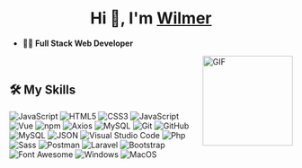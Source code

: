 <h1 align="center">Hi 👋, I'm <a href="https://100rabhcsmc.github.io/Me.io/" target="blank">
Wilmer</a></h1>





- :technologist: **Full Stack Web Developer**

  
<img align="right" alt="GIF" height="160px" src="https://media.giphy.com/media/Ah3zHH7hvsSB2/giphy.gif" />


<br>

## 🛠️ My Skills


![JavaScript](https://img.shields.io/badge/JavaScript-F7DF1E?style=flat-square&logo=JavaScript&logoColor=white)
![HTML5](https://img.shields.io/badge/HTML-E34F26?style=flat-square&logo=HTML5&logoColor=white)
![CSS3](https://img.shields.io/badge/CSS-1572B6?style=flat-square&logo=CSS3&logoColor=white)
![JavaScript](https://img.shields.io/badge/JavaScript-F7DF1E?style=flat-square&logo=JavaScript&logoColor=white)
![Vue](https://img.shields.io/badge/Vue.js-4FC08D?style=flat-square&logo=Vue.js&logoColor=white)
![npm](https://img.shields.io/badge/npm-CB3837?style=flat-square&logo=npm&logoColor=white)
![Axios](https://img.shields.io/badge/Axios-5A29E4?style=flat-square&logo=Axios&logoColor=white)
![MySQL](https://img.shields.io/badge/MySQL-4479A1?style=flat-square&logo=MySQL&logoColor=white)
![Git](https://img.shields.io/badge/Git-F05032?style=flat-square&logo=Git&logoColor=white)
![GitHub](https://img.shields.io/badge/GitHub-181717?style=flat-square&logo=GitHub&logoColor=white)
![MySQL](https://img.shields.io/badge/MySQL-4479A1?style=flat-square&logo=MySQL&logoColor=white)
![JSON](https://img.shields.io/badge/JSON-000000?style=flat-square&logo=JSON&logoColor=white)
![Visual Studio Code](https://img.shields.io/badge/Visual_Studio_Code-007ACC?style=flat-square&logo=Visual-Studio-Code&logoColor=white)
![Php](https://img.shields.io/badge/php-%23777BB4.svg?&style=flat-square&logo-badge&logo=php&logoColor=white)
![Sass](https://img.shields.io/badge/sass-%23CC6699.svg?&style=flat-square&logo=sass&logoColor=white)
![Postman](https://img.shields.io/badge/postman-%23FF6C37.svg?&style=flat-square&logo=postman&logoColor=white)
![Laravel](https://img.shields.io/badge/laravel-%23FF2D20.svg?&style=flat-square&logo=laravel&logoColor=white)
![Bootstrap](https://img.shields.io/badge/bootstrap-%236515DD.svg?&style=flat-square&logo=bootstrap&logoColor=white)
![Font Awesome](https://img.shields.io/badge/font%20awesome-%23339AF0.svg?&style=flat-square&logo=font%20awesome&logoColor=white)
![Windows](https://img.shields.io/badge/Windows-0078D6?style=flat-square&logo=Windows&logoColor=white)
![MacOS](https://img.shields.io/badge/MacOS-000000?style=flat-square&logo=macOS&logoColor=white)













